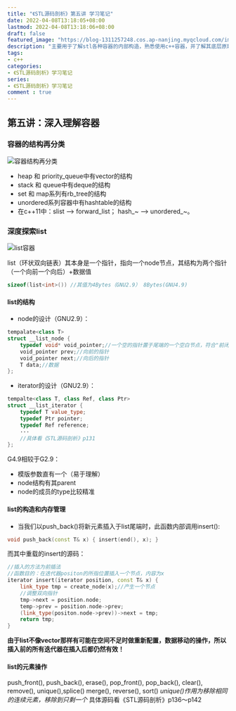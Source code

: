 ```yaml
---
title: "《STL源码剖析》第五讲 学习笔记"
date: 2022-04-08T13:18:05+08:00
lastmod: 2022-04-08T13:18:06+08:00
draft: false
featured_image: "https://blog-1311257248.cos.ap-nanjing.myqcloud.com/imgs/STL.png"
description: "主要用于了解stl各种容器的内部构造，熟悉使用c++容器，并了解其底层原理。"
tags:
- c++
categories:
- 《STL源码剖析》学习笔记
series:
- 《STL源码剖析》学习笔记
comment : true
---
```


## 第五讲：深入理解容器

### 容器的结构再分类

![容器结构再分类](https://blog-1311257248.cos.ap-nanjing.myqcloud.com/imgs/stl/img5_1.jpg)

* heap 和 priority_queue中有vector的结构
* stack 和 queue中有deque的结构
* set 和 map系列有rb_tree的结构
* unordered系列容器中有hashtable的结构
* 在c++11中：slist --> forward_list； hash_~ --> unordered_~。

### 深度探索list

![list容器](https://blog-1311257248.cos.ap-nanjing.myqcloud.com/imgs/stl/img5_2.jpg)

list（环状双向链表）其本身是一个指针，指向一个node节点，其结构为两个指针（一个向前一个向后）+数据值
```c++
sizeof(list<int>()) //其值为4Bytes（GNU2.9） 8Bytes(GNU4.9)
```

#### list的结构

* node的设计（GNU2.9）：
```c++
tempalate<class T>
struct __list_node {
    typedef void* void_pointer;//一个空的指针置于尾端的一个空白节点，符合"前闭后开"的要求
    void_pointer prev;//向前的指针
    void_pointer next;//向后的指针
    T data;//数据
};
```

* iterator的设计（GNU2.9）：
```c++
tempalte<class T, class Ref, class Ptr>
struct __list_iterator {
    typedef T value_type;
    typedef Ptr pointer;
    typedef Ref reference;
    ···
    //具体看《STL源码剖析》p131
};
```

G4.9相较于G2.9：
* 模版参数直有一个（易于理解）
* node结构有其parent
* node的成员的type比较精准

#### list的构造和内存管理

* 当我们以push_back()将新元素插入于list尾端时，此函数内部调用insert():
```c++
void push_back(const T& x) { insert(end(), x); } 
```
而其中重载的insert的源码：
```c++
//插入的方法为前插法
//函数目的：在迭代器positon的所指位置插入一个节点，内容为x
iterator insert(iterator position, const T& x) {
    link_type tmp = create_node(x);//产生一个节点
    //调整双向指针
    tmp->next = position.node;
    temp->prev = position.node->prev;
    (link_type(positon.node->prev))->next = tmp;
    return tmp;
}
```
**由于list不像vector那样有可能在空间不足时做重新配置，数据移动的操作，所以插入前的所有迭代器在插入后都仍然有效！**

#### list的元素操作

push_front(), push_back(), erase(), pop_front(), pop_back(), clear(), remove(), unique(),splice()
merge(), reverse(), sort()
*unique()作用为移除相同的连续元素，移除到只剩一个*
具体源码看《STL源码剖析》p136～p142
